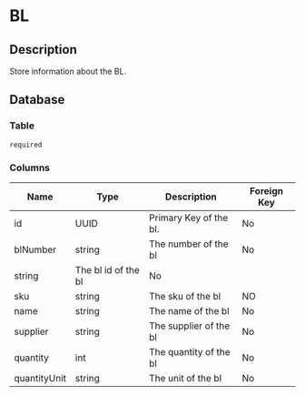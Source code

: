 # BL

## Description

Store information about the BL.

## Database

### Table

`required`

### Columns

| Name         | Type                | Description            | Foreign Key |
|--------------|---------------------|------------------------|-------------|
| id           | UUID                | Primary Key of the bl. | No          |
| blNumber     | string              | The number of the bl   | No          |
| string       | The bl id of the bl | No                     |
| sku          | string              | The sku of the bl      | NO          |
| name         | string              | The name of the bl     | No          |
| supplier     | string              | The supplier of the bl | No          |
| quantity     | int                 | The quantity of the bl | No          |
| quantityUnit | string              | The unit of the bl     | No          |